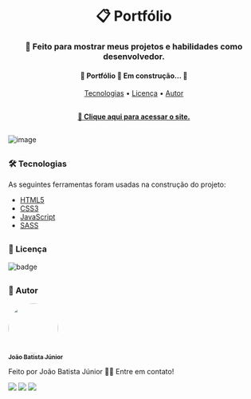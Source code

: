 
<h1 align="center"> 📋 Portfólio </h1>
<h3 align="center"> 🚀 Feito para mostrar meus projetos e habilidades como desenvolvedor.</h3>

<h4 align="center"> 
	🚧  Portfólio 🚀 Em construção...  🚧
</h4>

<p align="center">
 <a href="#tecnologias">Tecnologias</a> • 
 <a href="#licenc-a">Licença</a> • 
 <a href="#autor">Autor</a>
</p>

##

<a href="https://juniorsantos.vercel.app" target="_blank"> <h4 align="center"> 🔗 Clique aqui para acessar o site.</h4></a>

##

![image](https://user-images.githubusercontent.com/21210172/130913490-bd9a0bae-8925-4e1c-8278-683c020c9692.png)

##

<h3 id="tecnologias">🛠 Tecnologias</h3>
<p>As seguintes ferramentas foram usadas na construção do projeto:</p>

- [HTML5](https://www.w3schools.com/html/)
- [CSS3](https://www.w3schools.com/css/)
- [JavaScript](https://developer.mozilla.org/pt-BR/docs/Web/JavaScript)
- [SASS](https://sass-lang.com/documentation)

##

<h3 id="licenc-a">📃 Licença</h3>

![badge](https://img.shields.io/github/license/joaobatistajr/Portifolio?color=f&logo=MIT&logoColor=blue&style=for-the-badge)

##

<h3 id="autor">📝 Autor</h3>


<a href="https://github.com/JoaoBatistaJr">
 <img style="border-radius: 50%;" src="https://avatars3.githubusercontent.com/joaobatistajr" width="100px;" alt=""/>
 <br />
 <sub><b>João Batista Júnior</b></sub></a>
 
Feito por João Batista Júnior 👋🏻 Entre em contato!

<div> 
  <a href="https://instagram.com/artesjbjunior" target="_blank"><img src="https://img.shields.io/badge/-Instagram-%23E4405F?style=for-the-badge&logo=instagram&logoColor=white" target="_blank"></a>
  <a href = "mailto:joaob.dev@gmail.com"><img src="https://img.shields.io/badge/-Gmail-%23333?style=for-the-badge&logo=gmail&logoColor=white" target="_blank"></a>
  <a href="https://www.linkedin.com/in/jbjunior03/" target="_blank"><img src="https://img.shields.io/badge/-LinkedIn-%230077B5?style=for-the-badge&logo=linkedin&logoColor=white" target="_blank"></a> 

##
	



